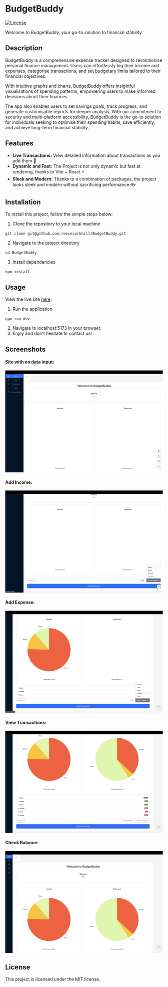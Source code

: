 # BudgetBuddy 

[![License](https://img.shields.io/badge/License-MIT-yellow)](https://opensource.org/licenses/MIT)

Welcome to BudgetBuddy, your go-to solution to financial stability. 

## Description

BudgetBuddy is a comprehensive expense tracker designed to revolutionise personal finance management. Users can effortlessly log their income and expenses, categorise transactions, and set budgetary limits tailored to their financial objectives. 

With intuitive graphs and charts, BudgetBuddy offers insightful visualisations of spending patterns, empowering users to make informed decisions about their finances.

The app also enables users to set savings goals, track progress, and generate customisable reports for deeper analysis. With our commitment to security and multi-platform accessibility, BudgetBuddy is the go-to solution for individuals seeking to optimise their spending habits, save efficiently, and achieve long-term financial stability.



## Features
- **Live Transactions:** View detailed information about transactions as you add them 👀
- **Dynamic and Fast:** The Project is not only dynamic but fast at rendering, thanks to Vite + React ⚡
- **Sleek and Modern:** Thanks to a combination of packages, the project looks sleek and modern without sacrificing performance 👓

## Installation
To install this project, follow the simple steps below:

1. Clone the repository to your local machine
```
git clone git@github.com:reececorkhill/BudgetBuddy.git
```
2. Navigate to the project directory
```
cd BudgetBuddy
```
3. Install dependencies
```
npm install
```

## Usage

View the live site <a href="https://lucent-bonbon-7b187a.netlify.app/"> here</a>.

1. Run the application
```
npm run dev
```
2. Navigate to localhost:5173 in your browser.
3. Enjoy and don't hesitate to contact us!

## Screenshots
#### Site with no data input:
![Screenshot 1](src/Images/no_data1.png)

#### Add Income:
![Screenshot 2](src/Images/add_income1.png)

#### Add Expense:
![Screenshot 3](src/Images/add_expense.png)

#### View Transactions:
![Screenshot 4](src/Images/view_transaction.png)

#### Check Balance:
![Screenshot 4](src/Images/display_balance.png)



## License

This project is licensed under the MIT license.